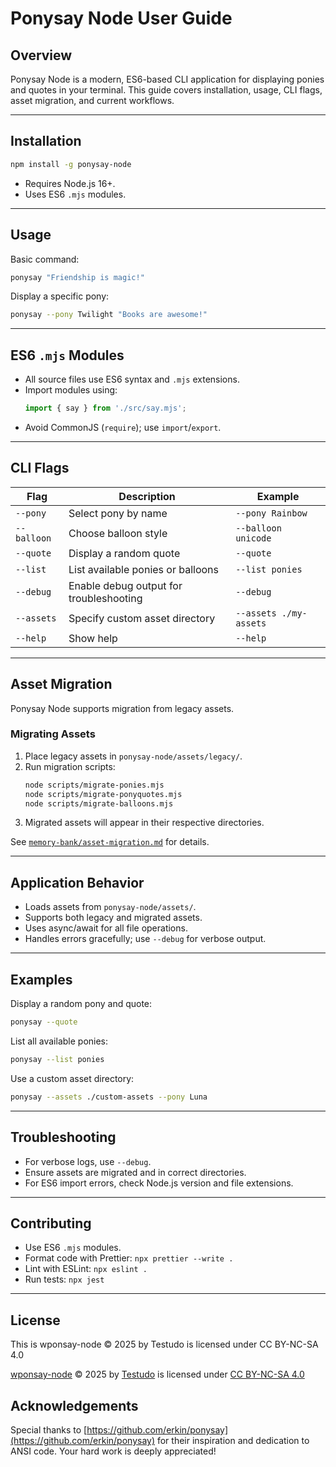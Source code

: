 # Ponysay Node User Guide

## Overview

Ponysay Node is a modern, ES6-based CLI application for displaying ponies and quotes in your terminal. This guide covers installation, usage, CLI flags, asset migration, and current workflows.

---

## Installation

```bash
npm install -g ponysay-node
```

- Requires Node.js 16+.
- Uses ES6 `.mjs` modules.

---

## Usage

Basic command:

```bash
ponysay "Friendship is magic!"
```

Display a specific pony:

```bash
ponysay --pony Twilight "Books are awesome!"
```

---

## ES6 `.mjs` Modules

- All source files use ES6 syntax and `.mjs` extensions.
- Import modules using:
  ```js
  import { say } from './src/say.mjs';
  ```
- Avoid CommonJS (`require`); use `import`/`export`.

---

## CLI Flags

| Flag           | Description                                 | Example                                  |
|----------------|---------------------------------------------|------------------------------------------|
| `--pony`       | Select pony by name                         | `--pony Rainbow`                         |
| `--balloon`    | Choose balloon style                        | `--balloon unicode`                      |
| `--quote`      | Display a random quote                      | `--quote`                                |
| `--list`       | List available ponies or balloons           | `--list ponies`                          |
| `--debug`      | Enable debug output for troubleshooting     | `--debug`                                |
| `--assets`     | Specify custom asset directory              | `--assets ./my-assets`                   |
| `--help`       | Show help                                   | `--help`                                 |

---

## Asset Migration

Ponysay Node supports migration from legacy assets.

### Migrating Assets

1. Place legacy assets in `ponysay-node/assets/legacy/`.
2. Run migration scripts:
   ```bash
   node scripts/migrate-ponies.mjs
   node scripts/migrate-ponyquotes.mjs
   node scripts/migrate-balloons.mjs
   ```
3. Migrated assets will appear in their respective directories.

See [`memory-bank/asset-migration.md`](ponysay-node/memory-bank/asset-migration.md) for details.

---

## Application Behavior

- Loads assets from `ponysay-node/assets/`.
- Supports both legacy and migrated assets.
- Uses async/await for all file operations.
- Handles errors gracefully; use `--debug` for verbose output.

---

## Examples

Display a random pony and quote:

```bash
ponysay --quote
```

List all available ponies:

```bash
ponysay --list ponies
```

Use a custom asset directory:

```bash
ponysay --assets ./custom-assets --pony Luna
```

---

## Troubleshooting

- For verbose logs, use `--debug`.
- Ensure assets are migrated and in correct directories.
- For ES6 import errors, check Node.js version and file extensions.

---

## Contributing

- Use ES6 `.mjs` modules.
- Format code with Prettier: `npx prettier --write .`
- Lint with ESLint: `npx eslint .`
- Run tests: `npx jest`

---

## License

This is wponsay-node © 2025 by Testudo is licensed under CC BY-NC-SA 4.0

<a href="https://github.com/testudoq-org/nponysay">wponsay-node</a> © 2025 by <a href="https://www.testudo.co.nz/">Testudo</a> is licensed under <a href="https://creativecommons.org/licenses/by-nc-sa/4.0/">CC BY-NC-SA 4.0</a><img src="https://mirrors.creativecommons.org/presskit/icons/cc.svg" alt="" style="max-width: 1em;max-height:1em;margin-left: .2em;"><img src="https://mirrors.creativecommons.org/presskit/icons/by.svg" alt="" style="max-width: 1em;max-height:1em;margin-left: .2em;"><img src="https://mirrors.creativecommons.org/presskit/icons/nc.svg" alt="" style="max-width: 1em;max-height:1em;margin-left: .2em;"><img src="https://mirrors.creativecommons.org/presskit/icons/sa.svg" alt="" style="max-width: 1em;max-height:1em;margin-left: .2em;">

## Acknowledgements

Special thanks to [https://github.com/erkin/ponysay](https://github.com/erkin/ponysay) for their inspiration and dedication to ANSI code. Your hard work is deeply appreciated!
